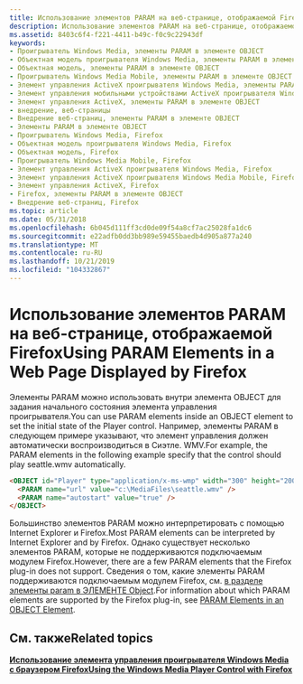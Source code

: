 ```yaml
---
title: Использование элементов PARAM на веб-странице, отображаемой Firefox
description: Использование элементов PARAM на веб-странице, отображаемой Firefox
ms.assetid: 8403c6f4-f221-4411-b49c-f0c9c22943df
keywords:
- Проигрыватель Windows Media, элементы PARAM в элементе OBJECT
- Объектная модель проигрывателя Windows Media, элементы PARAM в элементе OBJECT
- Объектная модель, элементы PARAM в элементе OBJECT
- Проигрыватель Windows Media Mobile, элементы PARAM в элементе OBJECT
- Элемент управления ActiveX проигрывателя Windows Media, элементы PARAM в элементе OBJECT
- Элемент управления мобильными устройствами ActiveX проигрывателя Windows Media, элементы PARAM в элементе OBJECT
- Элемент управления ActiveX, элементы PARAM в элементе OBJECT
- внедрение, веб-страницы
- Внедрение веб-страниц, элементы PARAM в элементе OBJECT
- Элементы PARAM в элементе OBJECT
- Проигрыватель Windows Media, Firefox
- Объектная модель проигрывателя Windows Media, Firefox
- Объектная модель, Firefox
- Проигрыватель Windows Media Mobile, Firefox
- Элемент управления ActiveX проигрывателя Windows Media, Firefox
- Элемент управления ActiveX проигрывателя Windows Media Mobile, Firefox
- Элемент управления ActiveX, Firefox
- Firefox, элементы PARAM в элементе OBJECT
- Внедрение веб-страниц, Firefox
ms.topic: article
ms.date: 05/31/2018
ms.openlocfilehash: 6b045d111ff3cd0de09f54a8cf7ac25028fa1dc6
ms.sourcegitcommit: e22adfb0dd3bb989e59455baedb4d905a877a240
ms.translationtype: MT
ms.contentlocale: ru-RU
ms.lasthandoff: 10/21/2019
ms.locfileid: "104332867"
---
```

# <a name="using-param-elements-in-a-web-page-displayed-by-firefox"></a><span data-ttu-id="035f2-122">Использование элементов PARAM на веб-странице, отображаемой Firefox</span><span class="sxs-lookup"><span data-stu-id="035f2-122">Using PARAM Elements in a Web Page Displayed by Firefox</span></span>

<span data-ttu-id="035f2-123">Элементы PARAM можно использовать внутри элемента OBJECT для задания начального состояния элемента управления проигрывателя.</span><span class="sxs-lookup"><span data-stu-id="035f2-123">You can use PARAM elements inside an OBJECT element to set the initial state of the Player control.</span></span> <span data-ttu-id="035f2-124">Например, элементы PARAM в следующем примере указывают, что элемент управления должен автоматически воспроизводиться в Сиэтле. WMV.</span><span class="sxs-lookup"><span data-stu-id="035f2-124">For example, the PARAM elements in the following example specify that the control should play seattle.wmv automatically.</span></span>


```HTML
<OBJECT id="Player" type="application/x-ms-wmp" width="300" height="200">
  <PARAM name="url" value="c:\MediaFiles\seattle.wmv" />
  <PARAM name="autostart" value="true" />
</OBJECT>

```



<span data-ttu-id="035f2-125">Большинство элементов PARAM можно интерпретировать с помощью Internet Explorer и Firefox.</span><span class="sxs-lookup"><span data-stu-id="035f2-125">Most PARAM elements can be interpreted by Internet Explorer and by Firefox.</span></span> <span data-ttu-id="035f2-126">Однако существует несколько элементов PARAM, которые не поддерживаются подключаемым модулем Firefox.</span><span class="sxs-lookup"><span data-stu-id="035f2-126">However, there are a few PARAM elements that the Firefox plug-in does not support.</span></span> <span data-ttu-id="035f2-127">Сведения о том, какие элементы PARAM поддерживаются подключаемым модулем Firefox, см. [в разделе элементы param в ЭЛЕМЕНТЕ Object](param-elements-in-an-object-element.md).</span><span class="sxs-lookup"><span data-stu-id="035f2-127">For information about which PARAM elements are supported by the Firefox plug-in, see [PARAM Elements in an OBJECT Element](param-elements-in-an-object-element.md).</span></span>

## <a name="related-topics"></a><span data-ttu-id="035f2-128">См. также</span><span class="sxs-lookup"><span data-stu-id="035f2-128">Related topics</span></span>

<dl> <dt>

[<span data-ttu-id="035f2-129">**Использование элемента управления проигрывателя Windows Media с браузером Firefox**</span><span class="sxs-lookup"><span data-stu-id="035f2-129">**Using the Windows Media Player Control with Firefox**</span></span>](using-the-windows-media-player-control-with-firefox.md)
</dt> </dl>

 

 




